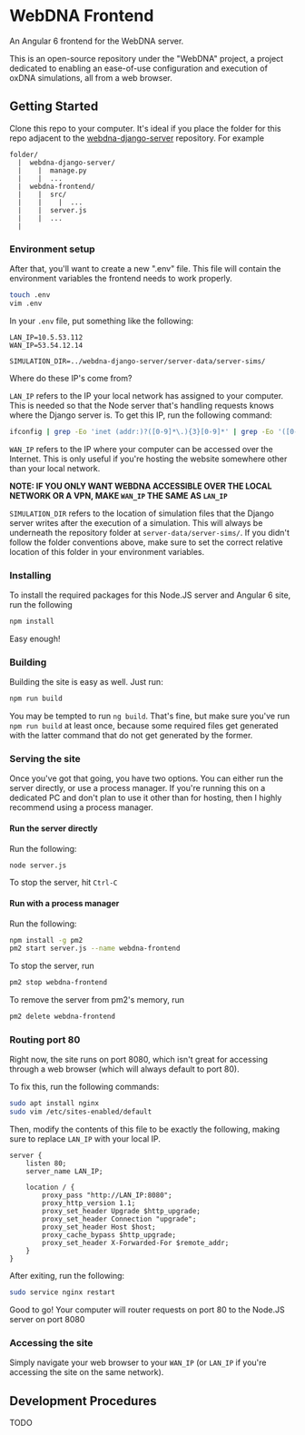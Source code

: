 # WebDNA Frontend
An Angular 6 frontend for the WebDNA server.

This is an open-source repository under the "WebDNA" project, a project dedicated to enabling an ease-of-use configuration and execution of oxDNA simulations, all from a web browser.

## Getting Started

Clone this repo to your computer. It's ideal if you place the folder for this repo adjacent to the [webdna-django-server](https://github.com/uark-self-assembly/webdna-django-server) repository. For example

```
folder/
  |  webdna-django-server/
  |    |  manage.py
  |    |  ...
  |  webdna-frontend/
  |    |  src/
  |    |    |  ...
  |    |  server.js
  |    |  ...
  |
```

### Environment setup

After that, you'll want to create a new ".env" file. This file will contain the environment variables the frontend needs to work properly.

```bash
touch .env
vim .env
```

In your `.env` file, put something like the following:

```env
LAN_IP=10.5.53.112
WAN_IP=53.54.12.14

SIMULATION_DIR=../webdna-django-server/server-data/server-sims/
```

Where do these IP's come from? 

`LAN_IP` refers to the IP your local network has assigned to your computer. This is needed so that the Node server that's handling requests knows where the Django server is. To get this IP, run the following command:

```bash
ifconfig | grep -Eo 'inet (addr:)?([0-9]*\.){3}[0-9]*' | grep -Eo '([0-9]*\.){3}[0-9]*' | grep -v '127.0.0.1'
```

`WAN_IP` refers to the IP where your computer can be accessed over the Internet. This is only useful if you're hosting the website somewhere other than your local network. 

**NOTE: IF YOU ONLY WANT WEBDNA ACCESSIBLE OVER THE LOCAL NETWORK OR A VPN, MAKE `WAN_IP` THE SAME AS `LAN_IP`**

`SIMULATION_DIR` refers to the location of simulation files that the Django server writes after the execution of a simulation. This will always be underneath the repository folder at `server-data/server-sims/`. If you didn't follow the folder conventions above, make sure to set the correct relative location of this folder in your environment variables.

### Installing

To install the required packages for this Node.JS server and Angular 6 site, run the following

```bash
npm install
```

Easy enough!

### Building

Building the site is easy as well. Just run:

```bash
npm run build
```

You may be tempted to run `ng build`. That's fine, but make sure you've run `npm run build` at least once, because some required files get generated with the latter command that do not get generated by the former.

### Serving the site

Once you've got that going, you have two options. You can either run the server directly, or use a process manager. If you're running this on a dedicated PC and don't plan to use it other than for hosting, then I highly recommend using a process manager.

#### Run the server directly

Run the following:

```bash
node server.js
```

To stop the server, hit `Ctrl-C`

#### Run with a process manager

Run the following:

```bash
npm install -g pm2
pm2 start server.js --name webdna-frontend
```

To stop the server, run

```bash
pm2 stop webdna-frontend
```

To remove the server from pm2's memory, run

```bash
pm2 delete webdna-frontend
```

### Routing port 80

Right now, the site runs on port 8080, which isn't great for accessing through a web browser (which will always default to port 80).

To fix this, run the following commands:

```bash
sudo apt install nginx
sudo vim /etc/sites-enabled/default
```

Then, modify the contents of this file to be exactly the following, making sure to replace `LAN_IP` with your local IP.

```nginx
server {
    listen 80;
    server_name LAN_IP;

    location / {
        proxy_pass "http://LAN_IP:8080";
        proxy_http_version 1.1;
        proxy_set_header Upgrade $http_upgrade;
        proxy_set_header Connection "upgrade";
        proxy_set_header Host $host;
        proxy_cache_bypass $http_upgrade;
        proxy_set_header X-Forwarded-For $remote_addr;
    }
}
```

After exiting, run the following:

```bash
sudo service nginx restart
```

Good to go! Your computer will router requests on port 80 to the Node.JS server on port 8080

### Accessing the site

Simply navigate your web browser to your `WAN_IP` (or `LAN_IP` if you're accessing the site on the same network).

## Development Procedures

TODO